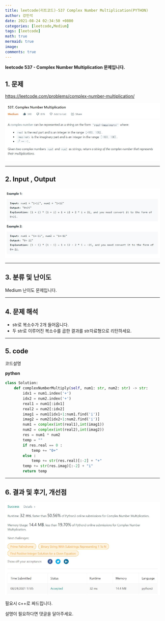 ```yaml
---
title: leetcode(리트코드)-537 Complex Number Multiplication(PYTHON)
author: 강민석
date: 2021-08-24 02:34:50 +0800
categories: [leetcode,Medium]
tags: [leetcode]
math: true
mermaid: true
image: 
comments: true
---
```


**leetcode 537 - Complex Number Multiplication  문제입니다.**

## 1. 문제
<https://leetcode.com/problems/complex-number-multiplication/> 

![](/assets/img/sample/leetcode/537/Problem.JPG)

-----  

## 2. Input , Output

![](/assets/img/sample/leetcode/537/input.JPG)  


-----  

## 3. 분류 및 난이도

Medium 난이도 문제입니다.  


-----  

## 4. 문제 해석

- str로 복소수가 2개 들어옵니다.
- 두 str로 이루어진 복소수를 곱한 결과를 str자료형으로 리턴하세요.





-----  

## 5. code  

코드설명



**python**

```python
class Solution:
    def complexNumberMultiply(self, num1: str, num2: str) -> str:
        idx1 = num1.index('+')
        idx2 = num2.index('+')
        real1 = num1[:idx1]
        real2 = num2[:idx2]
        imag1 = num1[idx1+1:num1.find('i')]
        imag2 = num2[idx2+1:num2.find('i')]
        num1 = complex(int(real1),int(imag1))
        num2 = complex(int(real2),int(imag2))
        res = num1 * num2
        temp = ""
        if res.real == 0 :
            temp += "0+"
        else : 
            temp += str(res.real)[:-2] + "+"
        temp += str(res.imag)[:-2] + "i"
        return temp
```


-----

## 6. 결과 및 후기, 개선점



![](/assets/img/sample/leetcode/537/result.JPG)  


필요시 c++로 짜드립니다.

설명이 필요하다면 댓글을 달아주세요.


